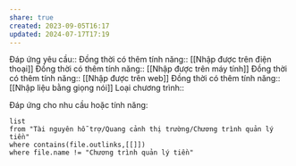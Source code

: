```yaml
---
share: true
created: 2023-09-05T16:17
updated: 2024-07-17T17:19
---
```

Đáp ứng yêu cầu:: 
Đồng thời có thêm tính năng:: [[Nhập được trên điện thoại]]
Đồng thời có thêm tính năng:: [[Nhập được trên máy tính]]
Đồng thời có thêm tính năng:: [[Nhập được trên web]]
Đồng thời có thêm tính năng:: [[Nhập liệu bằng giọng nói]]
Loại chương trình:: 

Đáp ứng cho nhu cầu hoặc tính năng:
```dataview
list
from "Tài nguyên hỗ trợ/Quang cảnh thị trường/Chương trình quản lý tiền" 
where contains(file.outlinks,[[]])
where file.name != "Chương trình quản lý tiền" 
```